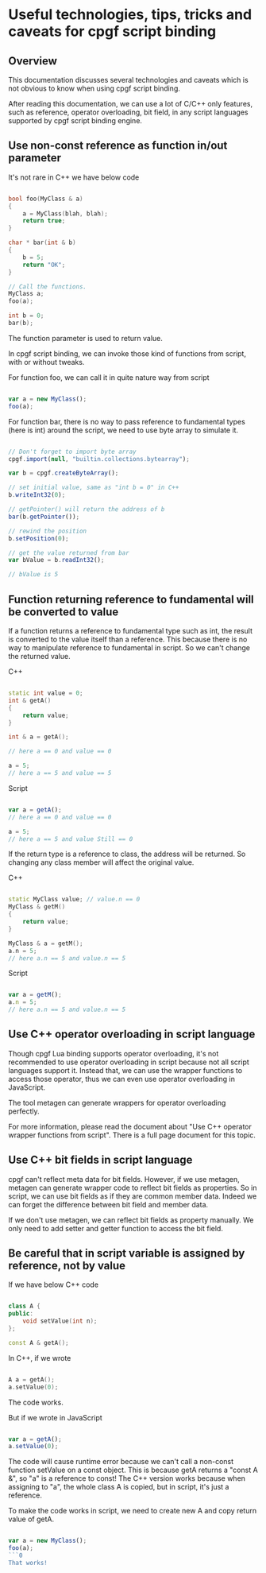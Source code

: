 # Useful technologies, tips, tricks and caveats for cpgf script binding

## Overview

This documentation discusses several technologies and caveats which is not obvious to know when using cpgf script binding.

After reading this documentation, we can use a lot of C/C++ only features, such as reference, operator overloading, bit field, in any script languages supported by cpgf script binding engine.

## Use non-const reference as function in/out parameter

It's not rare in C++ we have below code
```c++

bool foo(MyClass & a)
{
    a = MyClass(blah, blah);
    return true;
}

char * bar(int & b)
{
    b = 5;
    return "OK";
}

// Call the functions.
MyClass a;
foo(a);

int b = 0;
bar(b);
```
The function parameter is used to return value.

In cpgf script binding, we can invoke those kind of functions from script, with or without tweaks.

For function foo, we can call it in quite nature way from script
```javascript

var a = new MyClass();
foo(a);
```

For function bar, there is no way to pass reference to fundamental types (here is int) around the script, we need to use byte array to simulate it.
```javascript

// Don't forget to import byte array
cpgf.import(null, "builtin.collections.bytearray");

var b = cpgf.createByteArray();

// set initial value, same as "int b = 0" in C++
b.writeInt32(0);

// getPointer() will return the address of b
bar(b.getPointer());

// rewind the position
b.setPosition(0);

// get the value returned from bar
var bValue = b.readInt32();

// bValue is 5
```

## Function returning reference to fundamental will be converted to value

If a function returns a reference to fundamental type such as int, the result is converted to the value itself than a reference. This because there is no way to manipulate reference to fundamental in script. So we can't change the returned value.

C++
```c++

static int value = 0;
int & getA()
{
    return value;
}

int & a = getA();

// here a == 0 and value == 0

a = 5;
// here a == 5 and value == 5
```

Script
```javascript

var a = getA();
// here a == 0 and value == 0

a = 5;
// here a == 5 and value Still == 0
```

If the return type is a reference to class, the address will be returned. So changing any class member will affect the original value.

C++
```c++

static MyClass value; // value.n == 0
MyClass & getM()
{
    return value;
}

MyClass & a = getM();
a.n = 5;
// here a.n == 5 and value.n == 5
```

Script
```javascript

var a = getM();
a.n = 5;
// here a.n == 5 and value.n == 5
```

## Use C++ operator overloading in script language

Though cpgf Lua binding supports operator overloading, it's not recommended to use operator overloading in script because not all script languages support it. Instead that, we can use the wrapper functions to access those operator, thus we can even use operator overloading in JavaScript.

The tool metagen can generate wrappers for operator overloading perfectly.

For more information, please read the document about "Use C++ operator wrapper functions from script". There is a full page document for this topic.

## Use C++ bit fields in script language

cpgf can't reflect meta data for bit fields. However, if we use metagen, metagen can generate wrapper code to reflect bit fields as properties. So in script, we can use bit fields as if they are common member data. Indeed we can forget the difference between bit field and member data.

If we don't use metagen, we can reflect bit fields as property manually. We only need to add setter and getter function to access the bit field.

## Be careful that in script variable is assigned by reference, not by value

If we have below C++ code
```c++

class A {
public:
    void setValue(int n);
};

const A & getA();
```

In C++, if we wrote
```c++

A a = getA();
a.setValue(0);
```
The code works.

But if we wrote in JavaScript
```javascript

var a = getA();
a.setValue(0);
```
The code will cause runtime error because we can't call a non-const function setValue on a const object. This is because getA returns a "const A &", so "a" is a reference to const! The C++ version works because when assigning to "a", the whole class A is copied, but in script, it's just a reference.

To make the code works in script, we need to create new A and copy return value of getA.
```javascript

var a = new MyClass();
foo(a);
```0
That works!
